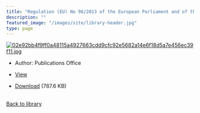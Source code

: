 ```yaml
---
title: "Regulation (EU) No 98/2013 of the European Parliament and of the Council of 15 January 2013 on the marketing and use of explosives precursorsText with EEA relevance"
description: ""
featured_image: "/images/site/library-header.jpg"
type: page
---
```


<a href="https://drive.google.com/uc?export=view&id=12BjnzMMkzTMdN3RMkOVZavSQEkLz4OfP" target="_blank">![02e92bb4f9ff0a48115a4927663cdd9cfc92e5682a14e6f18d5a7e456ec39f11.jpg](/images/library/02e92bb4f9ff0a48115a4927663cdd9cfc92e5682a14e6f18d5a7e456ec39f11.jpg)</a>
* Author: Publications Office
* <a href="https://drive.google.com/uc?export=view&id=12BjnzMMkzTMdN3RMkOVZavSQEkLz4OfP" target="_blank">View</a>

* [Download](https://drive.google.com/uc?export=download&id=12BjnzMMkzTMdN3RMkOVZavSQEkLz4OfP) (787.6 KB)

<br />[Back to library](/library/)
